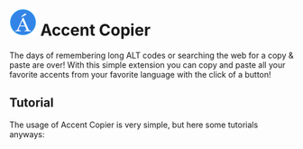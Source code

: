 # ![Logo](icon48.png "Logo") Accent Copier
The days of remembering long ALT codes or searching the web for a copy & paste are over! With this simple extension you can copy and paste all your favorite accents from your favorite language with the click of a button!
## Tutorial
The usage of Accent Copier is very simple, but here some tutorials anyways:
